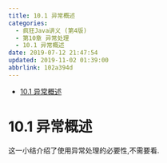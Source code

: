 ```yaml
---
title: 10.1 异常概述
categories: 
  - 疯狂Java讲义 (第4版)
  - 第10章 异常处理
  - 10.1 异常概述
date: 2019-07-12 21:47:54
updated: 2019-11-02 01:39:00
abbrlink: 102a394d
---
```

- [10.1 异常概述](/ReadingNotes/102a394d/#10-1-异常概述)

<!--more-->
<script src="https://cdn.bootcss.com/jquery/3.4.0/jquery.slim.min.js"></script>
<script>$(document).ready(function () {$(".post-body > ul:nth-child(1)").hide();});</script>

<!--end-->
# 10.1 异常概述 #
这一小结介绍了使用异常处理的必要性,不需要看.

